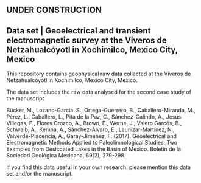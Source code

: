 ## UNDER CONSTRUCTION
## Data set | Geoelectrical and transient electromagnetic survey at the Viveros de Netzahualcóyotl in Xochimilco, Mexico City, Mexico

This repository contains geophysical raw data collected at the Viveros de Netzahualcóyotl in Xochimilco, Mexico City, Mexico. 

The data set includes the raw data analysed for the second case study of the manuscript

Bücker, M., Lozano-Garcia. S., Ortega-Guerrero, B., Caballero-Miranda, M., Pérez, L., Caballero, L., Pita de la Paz, C., Sánchez-Galindo, A., Jesús Villegas, F., Flores Orozco, A., Brown, E., Werne, J., Valero Garcés, B., Schwalb, A., Kemna, A., Sánchez-Alvaro, E., Launizar-Martínez, N., Valverde-Placencia, A., Garay-Jiménez, F. (2017). Geoelectrical and Electromagnetic Methods Applied to Paleolimnological Studies: Two Examples from Desiccated Lakes in the Basin of Mexico. Boletín de la Sociedad Geológica Mexicana, 69(2), 279-298.

If you find this data useful in your own research, please mention this data set and/or the manuscript.

